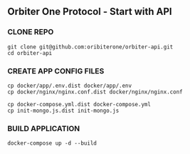 ## Orbiter One Protocol - Start with API

### CLONE REPO

```
git clone git@github.com:oribiterone/orbiter-api.git
cd orbiter-api
```

### CREATE APP CONFIG FILES

```
cp docker/app/.env.dist docker/app/.env
cp docker/nginx/nginx.conf.dist docker/nginx/nginx.conf

cp docker-compose.yml.dist docker-compose.yml
cp init-mongo.js.dist init-mongo.js
```

### BUILD APPLICATION

```
docker-compose up -d --build
```
